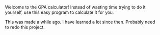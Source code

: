 Welcome to the GPA calculator! Instead of wasting time trying to do it yourself, use this easy program to calculate it for you.


This was made a while ago. I have learned a lot since then. Probably need to redo this project.
